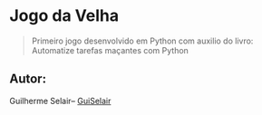 # Jogo da Velha
> Primeiro jogo desenvolvido em Python com auxilio do livro: Automatize tarefas maçantes com Python

## Autor:
 Guilherme Selair– [GuiSelair](https://github.com/GuiSelair)
